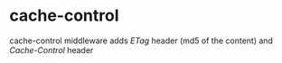 # cache-control
cache-control middleware adds _ETag_ header (md5 of the content) and _Cache-Control_ header
